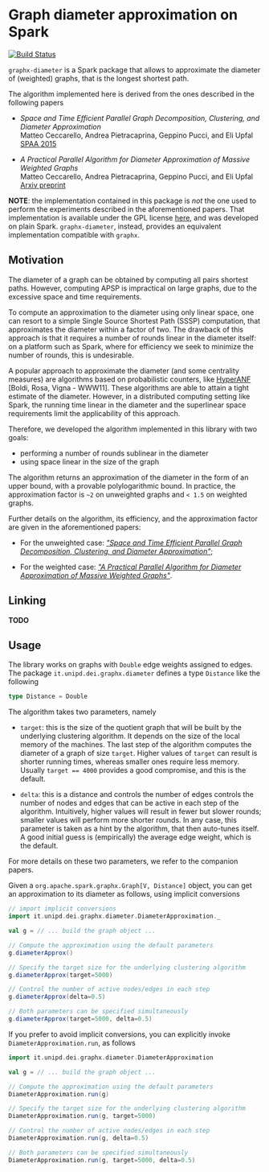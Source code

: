 Graph diameter approximation on Spark
=====================================

[![Build Status](https://travis-ci.org/Cecca/graphx-diameter.svg)](https://travis-ci.org/Cecca/graphx-diameter)

`graphx-diameter` is a Spark package that allows to approximate the
diameter of (weighted) graphs, that is the longest shortest path.

The algorithm implemented here is derived from the ones described in
the following papers

 - _Space and Time Efficient Parallel Graph Decomposition, Clustering,
   and Diameter Approximation_ <br />
   Matteo Ceccarello, Andrea Pietracaprina, Geppino Pucci, and Eli
   Upfal <br />
   [SPAA 2015](http://dx.doi.org/10.1145/2755573.2755591)

 - _A Practical Parallel Algorithm for Diameter Approximation of
   Massive Weighted Graphs_ <br />
   Matteo Ceccarello, Andrea Pietracaprina, Geppino Pucci, and Eli
   Upfal <br />
   [Arxiv preprint](http://arxiv.org/abs/1506.03265)

**NOTE**: the implementation contained in this package is *not* the
  one used to perform the experiments described in the aforementioned
  papers. That implementation is available under the GPL license
  [here](http://crono.dei.unipd.it/gradias/), and was developed on
  plain Spark. `graphx-diameter`, instead, provides an equivalent
  implementation compatible with `graphx`.
  

Motivation
----------

The diameter of a graph can be obtained by computing all pairs
shortest paths. However, computing APSP is impractical on large
graphs, due to the excessive space and time requirements.

To compute an approximation to the diameter using only linear space,
one can resort to a simple Single Source Shortest Path (SSSP)
computation, that approximates the diameter within a factor of
two. The drawback of this approach is that it requires a number of
rounds linear in the diameter itself: on a platform such as Spark,
where for efficiency we seek to minimize the number of rounds, this
is undesirable.

A popular approach to approximate the diameter (and some centrality
measures) are algorithms based on probabilistic counters, like
[HyperANF](http://dl.acm.org/citation.cfm?doid=1963405.1963493)
[Boldi, Rosa, Vigna - WWW11]. These
algorithms are able to attain a tight estimate of the
diameter. However, in a distributed computing setting like Spark, the
running time linear in the diameter and the superlinear space
requirements limit the applicability of this approach.

Therefore, we developed the algorithm implemented in this library with
two goals:

 - performing a number of rounds sublinear in the diameter
 - using space linear in the size of the graph

The algorithm returns an approximation of the diameter in the form of
an upper bound, with a provable polylogarithmic bound. In practice,
the approximation factor is `~2` on unweighted graphs and `< 1.5` on
weighted graphs.

Further details on the algorithm, its efficiency, and the
approximation factor are given in the aforementioned papers:

 - For the unweighted case: [_"Space and Time Efficient Parallel Graph
   Decomposition, Clustering, and Diameter
   Approximation"_](http://dx.doi.org/10.1145/2755573.2755591);

 - For the weighted case: [_"A Practical Parallel Algorithm for
   Diameter Approximation of Massive Weighted
   Graphs"_](http://arxiv.org/abs/1506.03265).


Linking
-------

**TODO**


Usage
-----

The library works on graphs with `Double` edge weights assigned to
edges. The package `it.unipd.dei.graphx.diameter` defines a type
`Distance` like the following

```scala
type Distance = Double
```

The algorithm takes two parameters, namely

 - `target`: this is the size of the quotient graph that will be built
   by the underlying clustering algorithm. It depends on the size of
   the local memory of the machines. The last step of the algorithm
   computes the diameter of a graph of size `target`. Higher values of
   `target` can result is shorter running times, whereas smaller ones
   require less memory. Usually `target == 4000` provides a good
   compromise, and this is the default.

 - `delta`: this is a distance and controls the number of edges
   controls the number of nodes and edges that can be active in each
   step of the algorithm. Intuitively, higher values will result in
   fewer but slower rounds; smaller values will perform more shorter
   rounds. In any case, this parameter is taken as a hint by the
   algorithm, that then auto-tunes itself. A good initial guess is
   (empirically) the average edge weight, which is the default.

For more details on these two parameters, we refer to the companion
papers.

Given a `org.apache.spark.graphx.Graph[V, Distance]` object, you can
get an approximation to its diameter as follows, using implicit
conversions

```scala
// import implicit conversions
import it.unipd.dei.graphx.diameter.DiameterApproximation._

val g = // ... build the graph object ...

// Compute the approximation using the default parameters
g.diameterApprox()

// Specify the target size for the underlying clustering algorithm
g.diameterApprox(target=5000)

// Control the number of active nodes/edges in each step
g.diameterApprox(delta=0.5)

// Both parameters can be specified simultaneously
g.diameterApprox(target=5000, delta=0.5)
```

If you prefer to avoid implicit conversions, you can explicitly invoke
`DiameterApproximation.run`, as follows

```scala
import it.unipd.dei.graphx.diameter.DiameterApproximation

val g = // ... build the graph object ...

// Compute the approximation using the default parameters
DiameterApproximation.run(g)

// Specify the target size for the underlying clustering algorithm
DiameterApproximation.run(g, target=5000)

// Control the number of active nodes/edges in each step
DiameterApproximation.run(g, delta=0.5)

// Both parameters can be specified simultaneously
DiameterApproximation.run(g, target=5000, delta=0.5)
```
